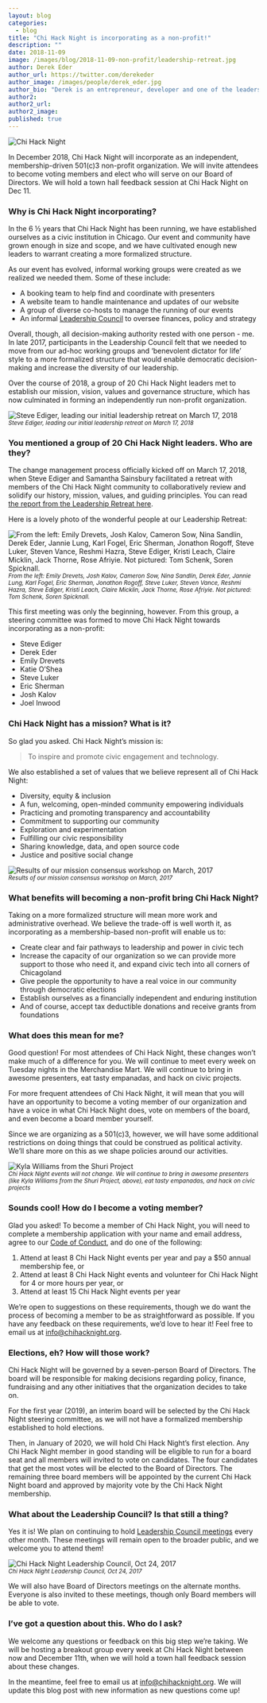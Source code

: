 ```yaml
---
layout: blog
categories: 
  - blog
title: "Chi Hack Night is incorporating as a non-profit!"
description: ""
date: 2018-11-09
image: /images/blog/2018-11-09-non-profit/leadership-retreat.jpg
author: Derek Eder
author_url: https://twitter.com/derekeder
author_image: /images/people/derek_eder.jpg
author_bio: "Derek is an entrepreneur, developer and one of the leaders of the civic technology community in Chicago. He is a co-founder and partner at DataMade — a company that tells stories and builds tools with data — and is the lead organizer for Chi Hack Night."
author2: 
author2_url: 
author2_image: 
published: true
---
```


<p class="text-center"><img src="/images/logo/logo.png" alt="Chi Hack Night" />
</p>

In December 2018, Chi Hack Night will incorporate as an independent, membership-driven 501(c)3 non-profit organization. We will invite attendees to become voting members and elect who will serve on our Board of Directors. We will hold a town hall feedback session at Chi Hack Night on Dec 11.

### Why is Chi Hack Night incorporating?

In the 6 ½ years that Chi Hack Night has been running, we have established ourselves as a civic institution in Chicago. Our event and community have grown enough in size and scope, and we have cultivated enough new leaders to warrant creating a more formalized structure.

As our event has evolved, informal working groups were created as we realized we needed them. Some of these include:

* A booking team to help find and coordinate with presenters
* A website team to handle maintenance and updates of our website
* A group of diverse co-hosts to manage the running of our events
* An informal [Leadership Council](https://chihacknight.org/leadership-council.html) to oversee finances, policy and strategy

Overall, though, all decision-making authority rested with one person - me. In late 2017, participants in the Leadership Council felt that we needed to move from our ad-hoc working groups and ‘benevolent dictator for life’ style to a more formalized structure that would enable democratic decision-making and increase the diversity of our leadership.

Over the course of 2018, a group of 20 Chi Hack Night leaders met to establish our mission, vision, values and governance structure, which has now culminated in forming an independently run non-profit organization.

<p class="text-center"><img src="/images/blog/2018-11-09-non-profit/leadership-retreat-2.jpg" alt="Steve Ediger, leading our initial leadership retreat on March 17, 2018" class="img-thumbnail" /><br />

<small>
    <em>Steve Ediger, leading our initial leadership retreat on March 17, 2018</em>
</small>
</p>

### You mentioned a group of 20 Chi Hack Night leaders. Who are they?

The change management process officially kicked off on March 17, 2018, when Steve Ediger and Samantha Sainsbury facilitated a retreat with members of the Chi Hack Night community to collaboratively review and solidify our history, mission, values, and guiding principles. You can read [the report from the Leadership Retreat here](https://docs.google.com/document/d/1IF6-WaMT_QphKPYo84-C4jjTEFypFwwW8nNYtOjWcDA/edit#).

Here is a lovely photo of the wonderful people at our Leadership Retreat:

<p class="text-center"><img src="/images/blog/2018-11-09-non-profit/leadership-retreat.jpg" alt="From the left: Emily Drevets, Josh Kalov, Cameron Sow, Nina Sandlin, Derek Eder, Jannie Lung, Karl Fogel, Eric Sherman, Jonathon Rogoff, Steve Luker, Steven Vance, Reshmi Hazra, Steve Ediger, Kristi Leach, Claire Micklin, Jack Thorne, Rose Afriyie. Not pictured: Tom Schenk, Soren Spicknall." class="img-thumbnail" /><br />

<small>
    <em>From the left: Emily Drevets, Josh Kalov, Cameron Sow, Nina Sandlin, Derek Eder, Jannie Lung, Karl Fogel, Eric Sherman, Jonathon Rogoff, Steve Luker, Steven Vance, Reshmi Hazra, Steve Ediger, Kristi Leach, Claire Micklin, Jack Thorne, Rose Afriyie. Not pictured: Tom Schenk, Soren Spicknall.</em>
</small>
</p>

This first meeting was only the beginning, however. From this group, a steering committee was formed to move Chi Hack Night towards incorporating as a non-profit:

* Steve Ediger
* Derek Eder
* Emily Drevets
* Katie O’Shea
* Steve Luker
* Eric Sherman
* Josh Kalov
* Joel Inwood

### Chi Hack Night has a mission? What is it?

So glad you asked. Chi Hack Night’s mission is: 

> To inspire and promote civic engagement and technology.

We also established a set of values that we believe represent all of Chi Hack Night:

* Diversity, equity & inclusion
* A fun, welcoming, open-minded community empowering individuals
* Practicing and promoting transparency and accountability
* Commitment to supporting our community
* Exploration and experimentation
* Fulfilling our civic responsibility
* Sharing knowledge, data, and open source code
* Justice and positive social change

<p class="text-center"><img src="/images/blog/2018-11-09-non-profit/mission-workshop.jpg" alt="Results of our mission consensus workshop on March, 2017" class="img-thumbnail" /><br />

<small>
    <em>Results of our mission consensus workshop on March, 2017</em>
</small>
</p>

### What benefits will becoming a non-profit bring Chi Hack Night?

Taking on a more formalized structure will mean more work and administrative overhead. We believe the trade-off is well worth it, as incorporating as a membership-based non-profit will enable us to:

* Create clear and fair pathways to leadership and power in civic tech
* Increase the capacity of our organization so we can provide more support to those who need it, and expand civic tech into all corners of Chicagoland
* Give people the opportunity to have a real voice in our community through democratic elections
* Establish ourselves as a financially independent and enduring institution
* And of course, accept tax deductible donations and receive grants from foundations

### What does this mean for me?

Good question! For most attendees of Chi Hack Night, these changes won’t make much of a difference for you. We will continue to meet every week on Tuesday nights in the Merchandise Mart. We will continue to bring in awesome presenters, eat tasty empanadas, and hack on civic projects.

For more frequent attendees of Chi Hack Night, it will mean that you will have an opportunity to become a voting member of our organization and have a voice in what Chi Hack Night does, vote on members of the board, and even become a board member yourself.

Since we are organizing as a 501(c)3, however, we will have some additional restrictions on doing things that could be construed as political activity.  We’ll share more on this as we shape policies around our activities.

<p class="text-center"><img src="/images/blog/2018-11-09-non-profit/chn-shuri-project.jpg" alt="Kyla Williams from the Shuri Project" class="img-thumbnail" /><br />

<small>
    <em>Chi Hack Night events will not change. We will continue to bring in awesome presenters (like Kyla Williams from the Shuri Project, above), eat tasty empanadas, and hack on civic projects</em>
</small>
</p>

### Sounds cool! How do I become a voting member?

Glad you asked! To become a member of Chi Hack Night, you will need to complete a membership application with your name and email address, agree to our [Code of Conduct](https://chihacknight.org/code-of-conduct.html), and do one of the following:

1. Attend at least 8 Chi Hack Night events per year and pay a $50 annual membership fee, or 
2. Attend at least 8 Chi Hack Night events and volunteer for Chi Hack Night for 4 or more hours per year, or
3. Attend at least 15 Chi Hack Night events per year

We’re open to suggestions on these requirements, though we do want the process of becoming a member to be as straightforward as possible. If you have any feedback on these requirements, we’d love to hear it! Feel free to email us at [info@chihacknight.org](mailto:info@chihacknight.org).

### Elections, eh? How will those work?

Chi Hack Night will be governed by a seven-person Board of Directors. The board will be responsible for making decisions regarding policy, finance, fundraising and any other initiatives that the organization decides to take on.

For the first year (2019), an interim board will be selected by the Chi Hack Night steering committee, as we will not have a formalized membership established to hold elections.

Then, in January of 2020, we will hold Chi Hack Night’s first election. Any Chi Hack Night member in good standing will be eligible to run for a board seat and all members will invited to vote on candidates. The four candidates that get the most votes will be elected to the Board of Directors. The remaining three board members will be appointed by the current Chi Hack Night board and approved by majority vote by the Chi Hack Night membership. 

### What about the Leadership Council? Is that still a thing?

Yes it is! We plan on continuing to hold [Leadership Council meetings](https://chihacknight.org/leadership-council.html) every other month. These meetings will remain open to the broader public, and we welcome you to attend them!

<p class="text-center"><img src="/images/blog/2018-11-09-non-profit/leadership-council.jpg" alt="Chi Hack Night Leadership Council, Oct 24, 2017" class="img-thumbnail" /><br />

<small>
    <em>Chi Hack Night Leadership Council, Oct 24, 2017</em>
</small>
</p>

We will also have Board of Directors meetings on the alternate months. Everyone is also invited to these meetings, though only Board members will be able to vote.

### I’ve got a question about this. Who do I ask?

We welcome any questions or feedback on this big step we’re taking. We will be hosting a breakout group every week at Chi Hack Night between now and December 11th, when we will hold a town hall feedback session about these changes. 

In the meantime, feel free to email us at [info@chihacknight.org](mailto:info@chihacknight.org). We will update this blog post with new information as new questions come up!

